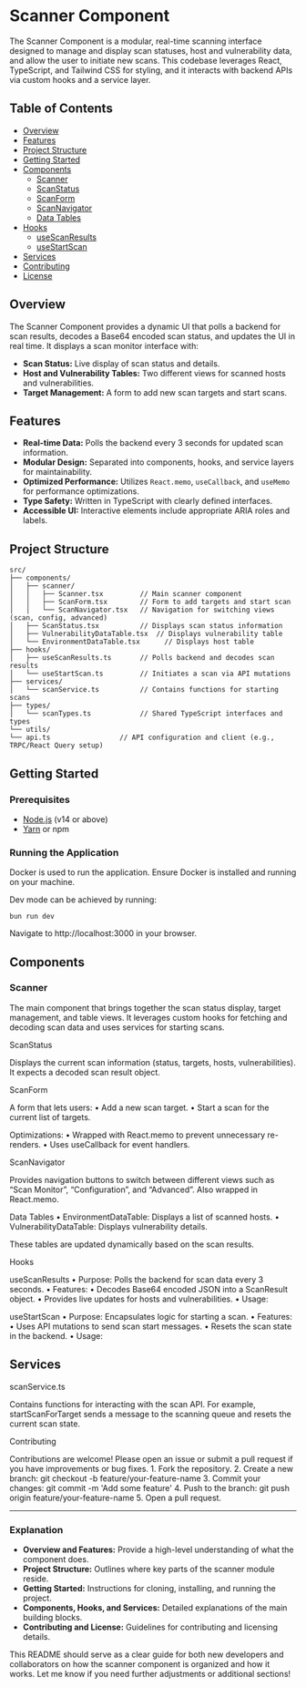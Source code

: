 # Scanner Component

The Scanner Component is a modular, real-time scanning interface designed to manage and display scan statuses, host and vulnerability data, and allow the user to initiate new scans. This codebase leverages React, TypeScript, and Tailwind CSS for styling, and it interacts with backend APIs via custom hooks and a service layer.

## Table of Contents

- [Overview](#overview)
- [Features](#features)
- [Project Structure](#project-structure)
- [Getting Started](#getting-started)
- [Components](#components)
  - [Scanner](#scanner)
  - [ScanStatus](#scanstatus)
  - [ScanForm](#scanform)
  - [ScanNavigator](#scannavigator)
  - [Data Tables](#data-tables)
- [Hooks](#hooks)
  - [useScanResults](#usescanresults)
  - [useStartScan](#usestartscan)
- [Services](#services)
- [Contributing](#contributing)
- [License](#license)

## Overview

The Scanner Component provides a dynamic UI that polls a backend for scan results, decodes a Base64 encoded scan status, and updates the UI in real time. It displays a scan monitor interface with:

- **Scan Status:** Live display of scan status and details.
- **Host and Vulnerability Tables:** Two different views for scanned hosts and vulnerabilities.
- **Target Management:** A form to add new scan targets and start scans.

## Features

- **Real-time Data:** Polls the backend every 3 seconds for updated scan information.
- **Modular Design:** Separated into components, hooks, and service layers for maintainability.
- **Optimized Performance:** Utilizes `React.memo`, `useCallback`, and `useMemo` for performance optimizations.
- **Type Safety:** Written in TypeScript with clearly defined interfaces.
- **Accessible UI:** Interactive elements include appropriate ARIA roles and labels.

## Project Structure

```
src/
├── components/
│   ├── scanner/
│   │   ├── Scanner.tsx         // Main scanner component
│   │   ├── ScanForm.tsx        // Form to add targets and start scan
│   │   └── ScanNavigator.tsx   // Navigation for switching views (scan, config, advanced)
│   ├── ScanStatus.tsx          // Displays scan status information
│   ├── VulnerabilityDataTable.tsx  // Displays vulnerability table
│   └── EnvironmentDataTable.tsx      // Displays host table
├── hooks/
│   ├── useScanResults.ts       // Polls backend and decodes scan results
│   └── useStartScan.ts         // Initiates a scan via API mutations
├── services/
│   └── scanService.ts          // Contains functions for starting scans
├── types/
│   └── scanTypes.ts            // Shared TypeScript interfaces and types
└── utils/
└── api.ts                 // API configuration and client (e.g., TRPC/React Query setup)
```

## Getting Started

### Prerequisites

- [Node.js](https://nodejs.org/) (v14 or above)
- [Yarn](https://yarnpkg.com/) or npm

### Running the Application

Docker is used to run the application. Ensure Docker is installed and running on your machine.

Dev mode can be achieved by running:

```
bun run dev
```
Navigate to http://localhost:3000 in your browser.

## Components

### Scanner

The main component that brings together the scan status display, target management, and table views. It leverages custom hooks for fetching and decoding scan data and uses services for starting scans.

ScanStatus

Displays the current scan information (status, targets, hosts, vulnerabilities). It expects a decoded scan result object.

ScanForm

A form that lets users:
	•	Add a new scan target.
	•	Start a scan for the current list of targets.

Optimizations:
	•	Wrapped with React.memo to prevent unnecessary re-renders.
	•	Uses useCallback for event handlers.

ScanNavigator

Provides navigation buttons to switch between different views such as “Scan Monitor”, “Configuration”, and “Advanced”. Also wrapped in React.memo.

Data Tables
	•	EnvironmentDataTable: Displays a list of scanned hosts.
	•	VulnerabilityDataTable: Displays vulnerability details.

These tables are updated dynamically based on the scan results.

Hooks

useScanResults
	•	Purpose: Polls the backend for scan data every 3 seconds.
	•	Features:
	•	Decodes Base64 encoded JSON into a ScanResult object.
	•	Provides live updates for hosts and vulnerabilities.
	•	Usage:
	
useStartScan
	•	Purpose: Encapsulates logic for starting a scan.
	•	Features:
	•	Uses API mutations to send scan start messages.
	•	Resets the scan state in the backend.
	•	Usage:
	
	
## Services

scanService.ts

Contains functions for interacting with the scan API. For example, startScanForTarget sends a message to the scanning queue and resets the current scan state.

Contributing

Contributions are welcome! Please open an issue or submit a pull request if you have improvements or bug fixes.
	1.	Fork the repository.
	2.	Create a new branch: git checkout -b feature/your-feature-name
	3.	Commit your changes: git commit -m 'Add some feature'
	4.	Push to the branch: git push origin feature/your-feature-name
	5.	Open a pull request.
	
---

### Explanation

- **Overview and Features:** Provide a high-level understanding of what the component does.
- **Project Structure:** Outlines where key parts of the scanner module reside.
- **Getting Started:** Instructions for cloning, installing, and running the project.
- **Components, Hooks, and Services:** Detailed explanations of the main building blocks.
- **Contributing and License:** Guidelines for contributing and licensing details.

This README should serve as a clear guide for both new developers and collaborators on how the scanner component is organized and how it works. Let me know if you need further adjustments or additional sections!